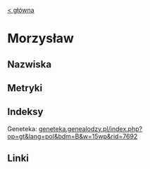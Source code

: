 [< główna](../README.md)
# Morzysław
## Nazwiska

## Metryki

## Indeksy
Geneteka: [geneteka.genealodzy.pl/index.php?op=gt&lang=pol&bdm=B&w=15wp&rid=7692](https://geneteka.genealodzy.pl/index.php?op=gt&lang=pol&bdm=B&w=15wp&rid=7692)

## Linki